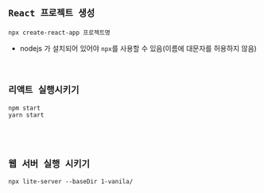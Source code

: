 ## `React 프로젝트 생성`

```
npx create-react-app 프로젝트명
```
 
- nodejs 가 설치되어 있어야 `npx`를 사용할 수 있음(이름에 대문자를 허용하지 않음)

<br>

## `리액트 실행시키기`

```
npm start
yarn start
```


<br> <br>

## `웹 서버 실행 시키기`

```
npx lite-server --baseDir 1-vanila/
```
